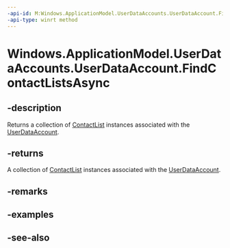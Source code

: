----api-id: M:Windows.ApplicationModel.UserDataAccounts.UserDataAccount.FindContactListsAsync
-api-type: winrt method
---<!-- Method syntaxpublic Windows.Foundation.IAsyncOperation<Windows.Foundation.Collections.IVectorView<Windows.ApplicationModel.Contacts.ContactList>> FindContactListsAsync()--># Windows.ApplicationModel.UserDataAccounts.UserDataAccount.FindContactListsAsync## -descriptionReturns a collection of [ContactList](../windows.applicationmodel.contacts/contactlist.md) instances associated with the [UserDataAccount](userdataaccount.md).## -returnsA collection of [ContactList](../windows.applicationmodel.contacts/contactlist.md) instances associated with the [UserDataAccount](userdataaccount.md).## -remarks## -examples## -see-also